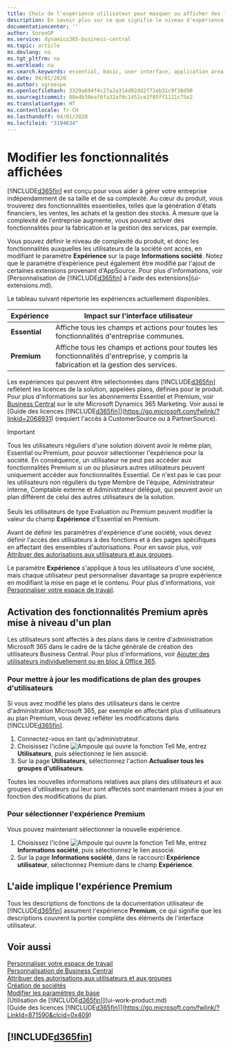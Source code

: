 ```yaml
---
title: Choix de l'expérience utilisateur pour masquer ou afficher des fonctions avancées | Microsoft Docs
description: En savoir plus sur ce que signifie le niveau d'expérience Essentiel et Premium pour l'interface utilisateur, les domaines d'application, et votre société.
documentationcenter: ''
author: SorenGP
ms.service: dynamics365-business-central
ms.topic: article
ms.devlang: na
ms.tgt_pltfrm: na
ms.workload: na
ms.search.keywords: essential, basic, user interface, application area, experience
ms.date: 04/01/2020
ms.author: sgroespe
ms.openlocfilehash: 3329a694f4c27a2a314d82dd2f71eb31c9f36d98
ms.sourcegitcommit: 88e4b30eaf6fa32af0c1452ce2f85ff1111c75e2
ms.translationtype: HT
ms.contentlocale: fr-CH
ms.lasthandoff: 04/01/2020
ms.locfileid: "3194634"
---
```

# <a name="change-which-features-are-displayed"></a>Modifier les fonctionnalités affichées
[!INCLUDE[d365fin](includes/d365fin_md.md)] est conçu pour vous aider à gérer votre entreprise indépendamment de sa taille et de sa complexité. Au cœur du produit, vous trouverez des fonctionnalités essentielles, telles que la génération d'états financiers, les ventes, les achats et la gestion des stocks. À mesure que la complexité de l'entreprise augmente, vous pouvez activer des fonctionnalités pour la fabrication et la gestion des services, par exemple.

Vous pouvez définir le niveau de complexité du produit, et donc les fonctionnalités auxquelles les utilisateurs de la société ont accès, en modifiant le paramètre **Expérience** sur la page **Informations société**. Notez que le paramètre d’expérience peut également être modifié par l'ajout de certaines extensions provenant d'AppSource. Pour plus d'informations, voir [Personnalisation de [!INCLUDE[d365fin](includes/d365fin_md.md)] à l'aide des extensions](ui-extensions.md).

Le tableau suivant répertorie les expériences actuellement disponibles.

| Expérience | Impact sur l'interface utilisateur |
| --- | --- |
| **Essential** |Affiche tous les champs et actions pour toutes les fonctionnalités d'entreprise communes.|
| **Premium** |Affiche tous les champs et actions pour toutes les fonctionnalités d'entreprise, y compris la fabrication et la gestion des services.|

Les expériences qui peuvent être sélectionnées dans [!INCLUDE[d365fin](includes/d365fin_md.md)] reflètent les licences de la solution, appelées plans, définies pour le produit. Pour plus d'informations sur les abonnements Essentiel et Premium, voir [Business Central](https://go.microsoft.com/fwlink/?linkid=870242) sur le site Microsoft Dynamics 365 Marketing. Voir aussi le [Guide des licences [!INCLUDE[d365fin](includes/d365fin_md.md)]](https://go.microsoft.com/fwlink/?linkid=2068931) (requiert l'accès à CustomerSource ou à PartnerSource).

> [!IMPORTANT]  
> Tous les utilisateurs réguliers d'une solution doivent avoir le même plan, Essential ou Premium, pour pouvoir sélectionner l'expérience pour la société. En conséquence, un utilisateur ne peut pas accéder aux fonctionnalités Premium si un ou plusieurs autres utilisateurs peuvent uniquement accéder aux fonctionnalités Essential. Ce n'est pas le cas pour les utilisateurs non réguliers du type Membre de l'équipe, Administrateur interne, Comptable externe et Administrateur délégué, qui peuvent avoir un plan différent de celui des autres utilisateurs de la solution.<br /><br /> Seuls les utilisateurs de type Evaluation ou Premium peuvent modifier la valeur du champ **Expérience** d'Essential en Premium.

Avant de définir les paramètres d'expérience d'une société, vous devez définir l'accès des utilisateurs à des fonctions et à des pages spécifiques en affectant des ensembles d'autorisations. Pour en savoir plus, voir [Attribuer des autorisations aux utilisateurs et aux groupes](ui-define-granular-permissions.md).

Le paramètre **Expérience** s'applique à tous les utilisateurs d'une société, mais chaque utilisateur peut personnaliser davantage sa propre expérience en modifiant la mise en page et le contenu. Pour plus d'informations, voir [Personnaliser votre espace de travail](ui-personalization-user.md).

## <a name="enabling-premium-features-after-upgrading-a-plan"></a>Activation des fonctionnalités Premium après mise à niveau d'un plan
Les utilisateurs sont affectés à des plans dans le centre d'administration Microsoft 365 dans le cadre de la tâche générale de création des utilisateurs Business Central. Pour plus d'informations, voir [Ajouter des utilisateurs individuellement ou en bloc à Office 365](https://support.office.com/article/Add-users-to-Office-365-for-business-435ccec3-09dd-4587-9ebd-2f3cad6bc2bc).

### <a name="to-update-plan-changes-in-users-groups"></a>Pour mettre à jour les modifications de plan des groupes d'utilisateurs
Si vous avez modifié les plans des utilisateurs dans le centre d'administration Microsoft 365, par exemple en affectant plus d'utilisateurs au plan Premium, vous devez refléter les modifications dans [!INCLUDE[d365fin](includes/d365fin_md.md)].

1. Connectez-vous en tant qu'administrateur.
2. Choisissez l'icône ![Ampoule qui ouvre la fonction Tell Me](media/ui-search/search_small.png "Dites-moi ce que vous voulez faire"), entrez **Utilisateurs**, puis sélectionnez le lien associé.
3. Sur la page **Utilisateurs**, sélectionnez l'action **Actualiser tous les groupes d'utilisateurs**.

Toutes les nouvelles informations relatives aux plans des utilisateurs et aux groupes d'utilisateurs qui leur sont affectés sont maintenant mises à jour en fonction des modifications du plan.

### <a name="to-select-the-premium-experience"></a>Pour sélectionner l'expérience Premium
Vous pouvez maintenant sélectionner la nouvelle expérience.
1. Choisissez l'icône ![Ampoule qui ouvre la fonction Tell Me](media/ui-search/search_small.png "Dites-moi ce que vous voulez faire"), entrez **Informations société**, puis sélectionnez le lien associé.
2. Sur la page **Informations société**, dans le raccourci **Expérience utilisateur**, sélectionnez Premium dans le champ **Expérience**.

## <a name="help-assumes-premium-experience"></a>L'aide implique l'expérience Premium
Tous les descriptions de fonctions de la documentation utilisateur de [!INCLUDE[d365fin](includes/d365fin_md.md)] assument l'expérience **Premium**, ce qui signifie que les descriptions couvrent la portée complète des éléments de l'interface utilisateur.

## <a name="see-also"></a>Voir aussi
[Personnaliser votre espace de travail](ui-personalization-user.md)  
[Personnalisation de Business Central](ui-customizing-overview.md)  
[Attribuer des autorisations aux utilisateurs et aux groupes](ui-define-granular-permissions.md)  
[Création de sociétés](about-new-company.md)  
[Modifier les paramètres de base](ui-change-basic-settings.md)  
[Utilisation de [!INCLUDE[d365fin](includes/d365fin_md.md)]](ui-work-product.md)  
[Guide des licences [!INCLUDE[d365fin](includes/d365fin_md.md)]](https://go.microsoft.com/fwlink/?LinkId=871590&clcid=0x409)

## [!INCLUDE[d365fin](includes/free_trial_md.md)]  

